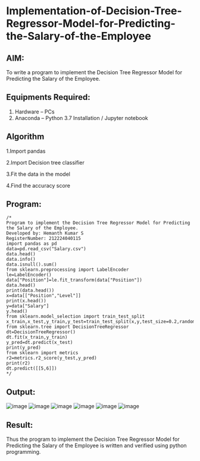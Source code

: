 # Implementation-of-Decision-Tree-Regressor-Model-for-Predicting-the-Salary-of-the-Employee

## AIM:
To write a program to implement the Decision Tree Regressor Model for Predicting the Salary of the Employee.

## Equipments Required:
1. Hardware – PCs
2. Anaconda – Python 3.7 Installation / Jupyter notebook

## Algorithm
1.Import pandas

2.Import Decision tree classifier

3.Fit the data in the model

4.Find the accuracy score
## Program:
```
/*
Program to implement the Decision Tree Regressor Model for Predicting the Salary of the Employee.
Developed by: Hemanth Kumar S
RegisterNumber: 212224040115
import pandas as pd
data=pd.read_csv("Salary.csv")
data.head()
data.info()
data.isnull().sum()
from sklearn.preprocessing import LabelEncoder
le=LabelEncoder()
data["Position"]=le.fit_transform(data["Position"])
data.head()
print(data.head())
x=data[["Position","Level"]]
print(x.head())
y=data["Salary"]
y.head()
from sklearn.model_selection import train_test_split
x_train,x_test,y_train,y_test=train_test_split(x,y,test_size=0.2,random_state=2)
from sklearn.tree import DecisionTreeRegressor
dt=DecisionTreeRegressor()
dt.fit(x_train,y_train)
y_pred=dt.predict(x_test)
print(y_pred)
from sklearn import metrics
r2=metrics.r2_score(y_test,y_pred)
print(r2)
dt.predict([[5,6]])
*/
```

## Output:
![image](https://github.com/user-attachments/assets/aad5aca2-1ba3-40d4-8265-ad1577227788)
![image](https://github.com/user-attachments/assets/36cad1ff-52b6-4f54-a3e5-5aa26f872b2f)
![image](https://github.com/user-attachments/assets/836e3b52-b9f2-4516-89e9-5fc1a8237b0f)
![image](https://github.com/user-attachments/assets/fc5b766d-ad86-4a9e-a197-431999496109)
![image](https://github.com/user-attachments/assets/60063972-1051-4836-b97b-1b820b8a0a7b)
![image](https://github.com/user-attachments/assets/58aebb6c-e41f-4842-8133-fbe6a06fda06)



## Result:
Thus the program to implement the Decision Tree Regressor Model for Predicting the Salary of the Employee is written and verified using python programming.
